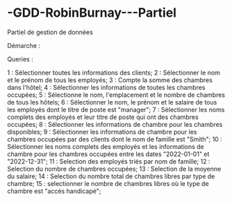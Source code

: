 # -GDD-RobinBurnay---Partiel
Partiel de gestion de données


Démarche :


Queries : 

1 : Sélectionner toutes les informations des clients;
2 : Sélectionner le nom et le prénom de tous les employés;
3 : Compte la somme des chambres dans l'hôtel;
4 : Sélectionner les informations de toutes les chambres occupées;
5 : Sélectionne le nom, l'emplacement et le nombre de chambres de tous les hôtels;
6 : Sélectionner le nom, le prénom et le salaire de tous les employés dont le titre de poste est "manager";
7 : Sélectionner les noms complets des employés et leur titre de poste qui ont des chambres occupées;
8 : Sélectionner les informations de chambre pour les chambres disponibles;
9 : Sélectionner les informations de chambre pour les chambres occupées par des clients dont le nom de famille est "Smith";
10 :     Sélectionner les noms complets des employés et les informations de chambre pour les chambres occupées entre les dates "2022-01-01" et "2022-12-31";
11 : Selection des employés triés par nom de famille;
12 : Selection du nombre de chambres occupées;
13 : Selection de la moyenne du salaire;
14 : Selection du nombre total de chambres libres par type de chambre;
15 : selectionner le nombre de chambres libres où le type de chambre est "accès handicapé";